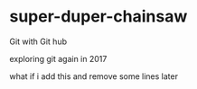 # super-duper-chainsaw
Git with Git hub

exploring git again in 2017


what if i add this
and remove some lines later

